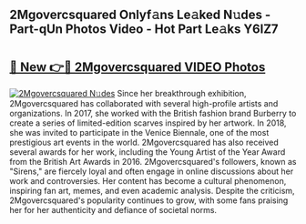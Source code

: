 ## 2Mgovercsquared Onlyf𝚊ns Le𝚊ked N𝚞des - Part-qUn Photos Video - Hot Part Le𝚊ks Y6lZ7

# <h2><a href="http://ac32420.deff.icu/?id=2Mgovercsquared">🔗 New 👉🔴 2Mgovercsquared VIDEO Photos</a></h2>

[![2Mgovercsquared N𝚞des](https://i.imgur.com/rIISA9y.gif)](http://ac32420.deff.icu/?id=2Mgovercsquared)
Since her breakthrough exhibition, 2Mgovercsquared has collaborated with several high-profile artists and organizations. In 2017, she worked with the British fashion brand Burberry to create a series of limited-edition scarves inspired by her artwork. In 2018, she was invited to participate in the Venice Biennale, one of the most prestigious art events in the world. 2Mgovercsquared has also received several awards for her work, including the Young Artist of the Year Award from the British Art Awards in 2016. 2Mgovercsquared's followers, known as "Sirens," are fiercely loyal and often engage in online discussions about her work and controversies. Her content has become a cultural phenomenon, inspiring fan art, memes, and even academic analysis. Despite the criticism, 2Mgovercsquared's popularity continues to grow, with some fans praising her for her authenticity and defiance of societal norms.
